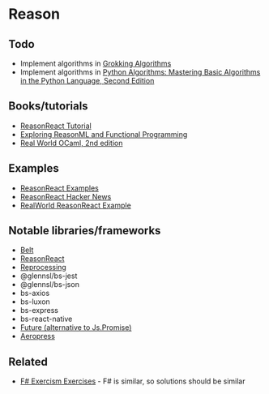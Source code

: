 # Reason

## Todo

- Implement algorithms in [Grokking Algorithms](https://www.safaribooksonline.com/library/view/grokking-algorithms-an/9781617292231/)
- Implement algorithms in [Python Algorithms: Mastering Basic Algorithms in the Python Language, Second Edition](https://www.safaribooksonline.com/library/view/python-algorithms-mastering/9781484200551/)

## Books/tutorials 

- [ReasonReact Tutorial](https://jaredforsyth.com/posts/a-reason-react-tutorial/)
- [Exploring ReasonML and Functional Programming](http://reasonmlhub.com/exploring-reasonml/) 
- [Real World OCaml, 2nd edition](https://dev.realworldocaml.org/)

## Examples

- [ReasonReact Examples](https://github.com/reasonml-community/reason-react-example)
- [ReasonReact Hacker News](https://github.com/reasonml-community/reason-react-hacker-news)
- [RealWorld ReasonReact Example](https://github.com/gothinkster/reasonml-realworld-example-app)

## Notable libraries/frameworks

- [Belt](https://bucklescript.github.io/bucklescript/api/Belt.html)
- [ReasonReact](https://reasonml.github.io/reason-react/en/)
- [Reprocessing](https://github.com/Schmavery/reprocessing)
- @glennsl/bs-jest
- @glennsl/bs-json
- bs-axios
- bs-luxon
- bs-express
- bs-react-native
- [Future (alternative to Js.Promise)](https://github.com/RationalJS/future)
- [Aeropress](https://github.com/RationalJS/Aeropress)

## Related

- [F# Exercism Exercises](http://exercism.io/languages/fsharp/about) - F# is similar, so solutions should be similar

